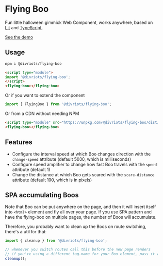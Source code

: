 # Flying Boo

Fun little halloween gimmick Web Component, works anywhere, based on [Lit](https://lit.dev) and [TypeScript](https://www.typescriptlang.org/).

[See the demo](https://webcomponents.dev/edit/YnTmdvNX77ccZIphMD0p/stories/index.stories.js)

## Usage

```sh
npm i @divriots/flying-boo
```

```html
<script type="module">
import '@divriots/flying-boo';
</script>
<flying-boo></flying-boo>
```

Or if you want to extend the component

```js
import { FlyingBoo } from '@divriots/flying-boo';
```

Or from a CDN without needing NPM

```html
<script type="module" src="https://unpkg.com/@divriots/flying-boo/dist/index.js?module"></script>
<flying-boo></flying-boo>
```

## Features

- Configure the interval speed at which Boo changes direction with the `change-speed` attribute (default 5000, which is milliseconds)
- Configure speed amplifier to change how fast Boo travels with the `speed` attribute (default 1)
- Change the distance at which Boo gets scared with the `scare-distance` attribute (default 100, which is in pixels)

## SPA accumulating Boos

Note that Boo can be put anywhere on the page, and then it will insert itself into `<html>` element and fly all over your page.
If you use SPA pattern and have the flying-boo on multiple pages, the number of Boos will accumulate.

Therefore, you probably want to clean up the Boos on route switching, there's a util for that:

```js
import { cleanup } from '@divriots/flying-boo';

// whenever you switch routes call this before the new page renders
// if you're using a different tag-name for your Boo element, pass it as an argument
cleanup();
```